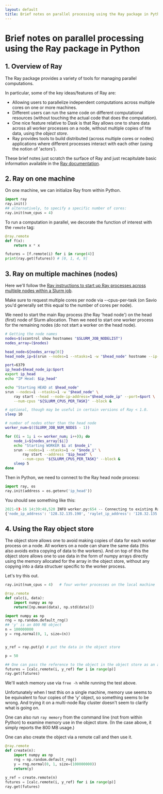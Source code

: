 ```yaml
---
layout: default
title: Brief notes on parallel processing using the Ray package in Python
---
```


# Brief notes on parallel processing using the Ray package in Python

## 1. Overview of Ray

The Ray package provides a variety of tools for managing parallel computations.

In particular, some of the key ideas/features of Ray are:

  - Allowing users to parallelize independent computations across multiple cores on one or more machines.
  - Different users can run the same code on different computational resources (without touching the actual code that does the computation).
  - One nice feature relative to Dask is that Ray allows one to share data across all worker processes on a node, without multiple copies of hte data, using the *object store*.
  - Ray provides tools to build distributed (across multiple cores or nodes) applications where different processes interact with each other (using the notion of 'actors').

These brief notes just scratch the surface of Ray and just recapitulate basic information available in the [Ray documentation](https://docs.ray.io/en/master/).

## 2. Ray on one machine

On one machine, we can initialize Ray from within Python.

```python
import ray
ray.init()
## alternatively, to specify a specific number of cores:
ray.init(num_cpus = 4)
```

To run a computation in parallel, we decorate the function of interest with the `remote` tag:

```python
@ray.remote
def f(x):
    return x * x

futures = [f.remote(i) for i in range(4)]
print(ray.get(futures)) # [0, 1, 4, 9]
```

## 3. Ray on multiple machines (nodes)

Here we'll follow the [Ray instructions to start up Ray processes across multiple nodes within a Slurm job](https://docs.ray.io/en/latest/cluster/vms/user-guides/community/slurm.html).

Make sure to request multiple cores per node via --cpus-per-task (on Savio you'd generally set this equal to the number of cores per node).

We need to start the main Ray process (the Ray 'head node') on the head (first) node of Slurm allocation. Then we need to start one worker process for the remaining nodes (do not start a worker on the head node).


```bash
# Getting the node names
nodes=$(scontrol show hostnames "$SLURM_JOB_NODELIST")
nodes_array=($nodes)

head_node=${nodes_array[0]}
head_node_ip=$(srun --nodes=1 --ntasks=1 -w "$head_node" hostname --ip-address)

port=6379
ip_head=$head_node_ip:$port
export ip_head
echo "IP Head: $ip_head"

echo "Starting HEAD at $head_node"
srun --nodes=1 --ntasks=1 -w "$head_node" \
    ray start --head --node-ip-address="$head_node_ip" --port=$port \
    --num-cpus "${SLURM_CPUS_PER_TASK}" --block &

# optional, though may be useful in certain versions of Ray < 1.0.
sleep 10

# number of nodes other than the head node
worker_num=$((SLURM_JOB_NUM_NODES - 1))

for ((i = 1; i <= worker_num; i++)); do
    node_i=${nodes_array[$i]}
    echo "Starting WORKER $i at $node_i"
    srun --nodes=1 --ntasks=1 -w "$node_i" \
        ray start --address "$ip_head" \
        --num-cpus "${SLURM_CPUS_PER_TASK}" --block &
    sleep 5
done
```

Then in Python, we need to connect to the Ray head node process:

```python
import ray, os
ray.init(address = os.getenv('ip_head'))
```

You should see something like this:

```python
2021-03-16 14:39:48,520	INFO worker.py:654 -- Connecting to existing Ray cluster at address: 128.32.135.190:6379
{'node_ip_address': '128.32.135.190', 'raylet_ip_address': '128.32.135.190', 'redis_address': '128.32.135.190:6379', 'object_store_address': '/tmp/ray/session_2021-03-16_14-39-26_045290_3521776/sockets/plasma_store', 'raylet_socket_name': '/tmp/ray/session_2021-03-16_14-39-26_045290_3521776/sockets/raylet', 'webui_url': 'localhost:8265', 'session_dir': '/tmp/ray/session_2021-03-16_14-39-26_045290_3521776', 'metrics_export_port': 63983, 'node_id': '2a3f113e2093d8a8abe3e0ddc9730f8cf6b4478372afe489208b2dcf'}
```


## 4. Using the Ray object store

The object store allows one to avoid making copies of data for each worker process on a node. All workers on a node can share the same data (this also avoids extra copying of data to the workers). And on top of this the object store allows one to use data in the form of numpy arrays directly using the memory allocated for the array in the object store, without any copying into a data structuer specific to the worker process.

Let's try this out.

```python
ray.init(num_cpus = 4)   # four worker processes on the local machine

@ray.remote
def calc(i, data):
    import numpy as np  
    return([np.mean(data), np.std(data)])

import numpy as np
rng = np.random.default_rng()
## 'y' is an 800 MB object
n = 100000000
y = rng.normal(0, 1, size=(n))


y_ref = ray.put(y) # put the data in the object store

p = 50

## One can pass the reference to the object in the object store as an argument
futures = [calc.remote(i, y_ref) for i in range(p)]
ray.get(futures)
```

We'll watch memory use via `free -h` while running the test above.

Unfortunately when I test this on a single machine, memory use seems to be equivalent to four copies of the 'y' object, so something seems to be wrong. And trying it on a multi-node Ray cluster doesn't seem to clarify what is going on.

One can also run `ray memory` from the command line (not from within Python) to examine memory use in the object store. (In the case above, it simply reports the 800 MB usage.)

One can also create the object via a remote call and then use it.

```python
@ray.remote
def create(n):
    import numpy as np
    rng = np.random.default_rng()
    y = rng.normal(0, 1, size=(100000000))
    return(y)
    
y_ref = create.remote(n)
futures = [calc.remote(i, y_ref) for i in range(p)]
ray.get(futures)
```
